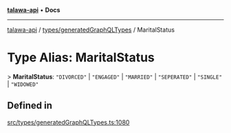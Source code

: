 [**talawa-api**](../../../README.md) • **Docs**

***

[talawa-api](../../../modules.md) / [types/generatedGraphQLTypes](../README.md) / MaritalStatus

# Type Alias: MaritalStatus

\> **MaritalStatus**: `"DIVORCED"` \| `"ENGAGED"` \| `"MARRIED"` \| `"SEPERATED"` \| `"SINGLE"` \| `"WIDOWED"`

## Defined in

[src/types/generatedGraphQLTypes.ts:1080](https://github.com/PalisadoesFoundation/talawa-api/blob/c952c7a3bfd4b8b910fbae10313f5402ade5a9d4/src/types/generatedGraphQLTypes.ts#L1080)
